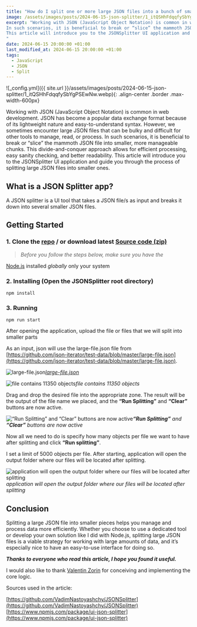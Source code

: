 ```yaml
---
title: "How do I split one or more large JSON files into a bunch of smaller JSON files?"
image: /assets/images/posts/2024-06-15-json-splitter/1_itQSHhFdqqfySbYgPSEwNw.webp
excerpt: "Working with JSON (JavaScript Object Notation) is common in web development. JSON has become a popular data exchange format because of its lightweight nature and easy-to-understand syntax. However, we sometimes encounter large JSON files that can be bulky and difficult for other tools to manage, read, or process.
In such scenarios, it is beneficial to break or “slice” the mammoth JSON file into smaller, more manageable chunks. This divide-and-conquer approach allows for efficient processing, easy sanity checking, and better readability. 
This article will introduce you to the JSONSplitter UI application and guide you through the process of splitting large JSON files into smaller ones.
"
date: 2024-06-15 20:00:00 +01:00
last_modified_at: 2024-06-15 20:00:00 +01:00
tags:
  - JavaScript
  - JSON
  - Split
---
```


![_config.yml]({{ site.url }}/assets/images/posts/2024-06-15-json-splitter/1_itQSHhFdqqfySbYgPSEwNw.webp){: .align-center .border .max-width-600px}

Working with JSON (JavaScript Object Notation) is common in web development. JSON has become a popular data exchange format because of its lightweight nature and easy-to-understand syntax. However, we sometimes encounter large JSON files that can be bulky and difficult for other tools to manage, read, or process.
In such scenarios, it is beneficial to break or “slice” the mammoth JSON file into smaller, more manageable chunks. This divide-and-conquer approach allows for efficient processing, easy sanity checking, and better readability. 
This article will introduce you to the JSONSplitter UI application and guide you through the process of splitting large JSON files into smaller ones.

## What is a JSON Splitter app?

A JSON splitter is a UI tool that takes a JSON file/s as input and breaks it down into several smaller JSON files.

## Getting Started

### 1. Clone the [repo](https://github.com/VadimNastoyashchy/JSONSplitter) / or download latest [Source code (zip)](https://github.com/VadimNastoyashchy/JSONSplitter/releases)
> *Before you follow the steps below, make sure you have the*

[Node.js](https://nodejs.org/en/download/) installed *globally* only your system

### 2. Installing (Open the JSONSplitter root directory)

    npm install

### 3. Running

    npm run start

After opening the application, upload the file or files that we will split into smaller parts

As an input, json will use the large-file.json file from [https://github.com/json-iterator/test-data/blob/master/large-file.json](https://github.com/json-iterator/test-data/blob/master/large-file.json).

![[large-file.json](https://github.com/json-iterator/test-data/blob/master/large-file.json)](https://cdn-images-1.medium.com/max/2916/1*FvPvDW4h5tZnoOGv-4PjrQ.png)*[large-file.json](https://github.com/json-iterator/test-data/blob/master/large-file.json)*

![file contains 11350 objects](https://cdn-images-1.medium.com/max/4664/1*FQKVCym1GxTPBJwp5j-CcA.png)*file contains 11350 objects*

Drag and drop the desired file into the appropriate zone. The result will be the output of the file name we placed, and the **“Run Splitting”** and **“Clear”** buttons are now active.

![**“Run Splitting”** and **“Clear”** buttons are now active](https://cdn-images-1.medium.com/max/3188/1*huI1aCW079_zYrmFxPCOZQ.png)***“Run Splitting”** and **“Clear”** buttons are now active*

Now all we need to do is specify how many objects per file we want to have after splitting and click **“Run splitting”**.

I set a limit of 5000 objects per file. After starting, application will open the output folder where our files will be located after splitting.

![application will open the output folder where our files will be located after splitting](https://cdn-images-1.medium.com/max/4528/1*7762rOfCWq-X4Dtc56HjUg.png)*application will open the output folder where our files will be located after splitting*

## Conclusion

Splitting a large JSON file into smaller pieces helps you manage and process data more efficiently. Whether you choose to use a dedicated tool or develop your own solution like I did with Node.js, splitting large JSON files is a viable strategy for working with large amounts of data, and it’s especially nice to have an easy-to-use interface for doing so.

***Thanks to everyone who read this article, I hope you found it useful.***

I would also like to thank [Valentin Zorin](https://github.com/Thulrig) for conceiving and implementing the core logic.

Sources used in the article:

[https://github.com/VadimNastoyashchy/JSONSplitter](https://github.com/VadimNastoyashchy/JSONSplitter)
[https://www.npmjs.com/package/ui-json-splitter](https://www.npmjs.com/package/ui-json-splitter)
